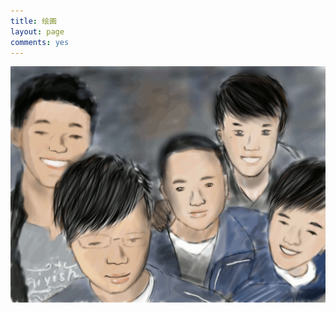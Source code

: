 ```yaml
---
title: 绘画
layout: page
comments: yes
---
```

<div id="draw"><img src="./image/2014-02-03-02.gif"></img></div>
